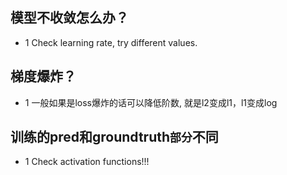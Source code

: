 ## 模型不收敛怎么办？
* 1 Check learning rate, try different values.

## 梯度爆炸？
* 1 一般如果是loss爆炸的话可以降低阶数, 就是l2变成l1，l1变成log 

## 训练的pred和groundtruth`部分`不同
* 1 Check activation functions!!!
